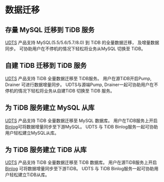 # 数据迁移

## 存量 MySQL 迁移到 TiDB 服务

[UDTS](https://docs.ucloud.cn/udts/type/mysql_source/mysql2tidb)  产品支持 MySQL(5.5/5.6/5.7/8.0) 到 TiDB 的全量数据迁移， 及增量数据同步。 可协助用户在不停机的情况下轻松将业务从MySQL 切换至 TiDB。

## 自建 TiDB 迁移到 TiDB 服务

[UDTS](https://docs.ucloud.cn/udts/type/tidb) 产品支持 TiDB 全量数据迁移至 TiDB服务。 用户在源TiDB开启Pump, Drainer 可进行数据增量同步。 UDTS与源端Pump, Drainer一起可协助用户在不停机的情况下轻松将业务从自建TiDB 切换至 TiDB 服务。

## 为 TiDB 服务建立 MySQL 从库

[UDTS](https://docs.ucloud.cn/udts/type/tidb) 产品支持 TiDB 全量数据迁移至 MySQL 数据库。 用户在TiDB服务上开启 [Binlog](https://docs.ucloud.cn/tidb/guide/utidb/binlog)可将数据增量同步至下游MySQL。 UDTS 与 TiDB Binlog服务一起可协助用户轻松建立MySQL从库。

## 为 TiDB 服务建立 TiDB 从库

[UDTS](https://docs.ucloud.cn/udts/type/tidb) 产品支持 TiDB 全量数据迁移至 TiDB 数据库。 用户在源TiDB服务上开启 [Binlog](https://docs.ucloud.cn/tidb/guide/utidb/binlog) 可将数据增量同步至下游TiDB。 UDTS 与 TiDB Binlog服务一起可协助用户轻松建立TiDB从库。
